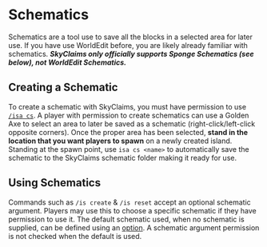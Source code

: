 # Schematics
Schematics are a tool use to save all the blocks in a selected area for later use. If you have use WorldEdit before, you are likely already familiar with schematics. **_SkyClaims only officially supports Sponge Schematics (see below), not WorldEdit Schematics._**

## Creating a Schematic
To create a schematic with SkyClaims, you must have permission to use [`/isa cs`](Commands). A player with permission to create schematics can use a Golden Axe to select an area to later be saved as a schematic (right-click/left-click opposite corners). Once the proper area has been selected, **stand in the location that you want players to spawn** on a newly created island. Standing at the spawn point, use `isa cs <name>` to automatically save the schematic to the SkyClaims schematic folder making it ready for use.

## Using Schematics

Commands such as `/is create` & `/is reset` accept an optional schematic argument. Players may use this to choose a specific schematic if they have permission to use it. The default schematic used, when no schematic is supplied, can be defined using an [option](Options). A schematic argument permission is not checked when the default is used.